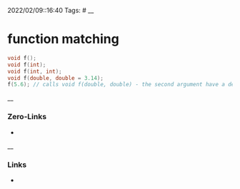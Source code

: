 2022/02/09::16:40
Tags: #
__
# function matching
```c++
void f();  
void f(int);  
void f(int, int);  
void f(double, double = 3.14);  
f(5.6); // calls void f(double, double) - the second argument have a default value
```

__
### Zero-Links
-
__
### Links
-
